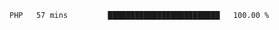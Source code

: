 
<!--START_SECTION:waka-->

```text
PHP   57 mins         █████████████████████████   100.00 %
```

<!--END_SECTION:waka-->

